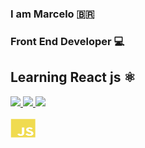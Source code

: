 ### I am Marcelo 🇧🇷
### Front End Developer 💻
## Learning React js  ⚛️  

<a href="https://github.com/DnsReach">
  <img height="180em" src="https://github-readme-stats.vercel.app/api?username=DnsReach&show_icons=true&theme=dracula&include_all_commits=true&count_private=true"/>
  <img height="180em" src="https://github-readme-stats.vercel.app/api/top-langs/?username=DnsReach&layout=compact&langs_count=16&theme=dracula"/>
  <img height="180em" src="https://github-readme-stats.vercel.app/api/top-langs/?username=DnsReach&layout=compact&langs_count=7&theme=dracula"/>
</div>
<div style="display: inline_block"><br>
  <img align="center" alt="DnsReach-Js" height="30" width="40" src="https://raw.githubusercontent.com/devicons/devicon/master/icons/javascript/javascript-plain.svg">

<!--**DnsReach/DnsReach** is a ✨ _special_ ✨ repository because its `README.md` (this file) appears on your GitHub profile.

Here are some ideas to get you started:

- 🔭 I’m currently working on ...
- 🌱 I’m currently learning ...
- 👯 I’m looking to collaborate on ...
- 🤔 I’m looking for help with ...
- 💬 Ask me about ...
- 📫 How to reach me: ...
- 😄 Pronouns: ...
- ⚡ Fun fact: ...
-->
